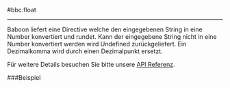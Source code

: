 #bbc.float

- - -

Baboon liefert eine Directive welche den eingegebenen String in eine Number konvertiert und rundet. Kann der eingegebene String nicht in eine Number konvertiert werden wird Undefined zurückgeliefert. Ein Dezimalkomma wird durch einen Dezimalpunkt ersetzt.

Für weitere Details besuchen Sie bitte unsere <a href="/doc#/api/bbc.float.directive:bbcFloat" target="_self">API Referenz</a>.

###Beispiel